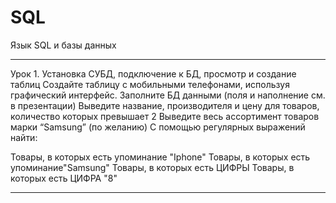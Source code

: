 # SQL
Язык SQL и базы данных
_______________________
Урок 1. Установка СУБД, подключение к БД, просмотр и создание таблиц
Создайте таблицу с мобильными телефонами, используя графический интерфейс. 
Заполните БД данными (поля и наполнение см. в презентации)
Выведите название, производителя и цену для товаров, количество которых превышает 2
Выведите весь ассортимент товаров марки “Samsung”
(по желанию) С помощью регулярных выражений найти:

Товары, в которых есть упоминание "Iphone"
Товары, в которых есть упоминание"Samsung"
Товары, в которых есть ЦИФРЫ
Товары, в которых есть ЦИФРА "8"
_________________________